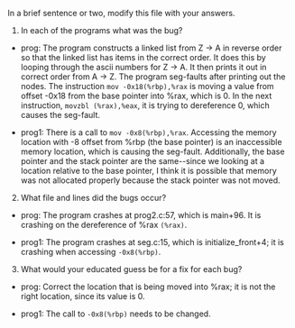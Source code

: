 

In a brief sentence or two,  modify this file with your answers.

1. In each of the programs what was the bug?

- prog: The program constructs a linked list from Z -> A in reverse order so that the linked list has items in the correct order. It does this by looping through the ascii numbers for Z -> A. It then prints it out in correct order from A -> Z. The program seg-faults after printing out the nodes. The instruction `mov -0x18(%rbp),%rax` is moving a value from offset -0x18 from the base pointer into %rax, which is 0. In the next instruction, `movzbl (%rax),%eax`, it is trying to dereference 0, which causes the seg-fault.

- prog1: There is a call to `mov -0x8(%rbp),%rax`. Accessing the memory location with -8 offset from %rbp (the base pointer) is an inaccessible memory location, which is causing the seg-fault. Additionally, the base pointer and the stack pointer are the same--since we looking at a location relative to the base pointer, I think it is possible that memory was not allocated properly because the stack pointer was not moved.

2. What file and lines did the bugs occur?

- prog: The program crashes at prog2.c:57, which is main+96. It is crashing on the dereference of %rax `(%rax)`.

- prog1: The program crashes at seg.c:15, which is initialize_front+4; it is crashing when accessing `-0x8(%rbp)`.

3. What would your educated guess be for a fix for each bug?

- prog: Correct the location that is being moved into %rax; it is not the right location, since its value is 0.

- prog1: The call to `-0x8(%rbp)` needs to be changed. 
